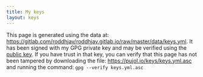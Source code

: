 ```yaml
---
title: My keys
layout: keys
---
```


This page is generated using the data at:
    https://gitlab.com/roddhjav/roddhjav.gitlab.io/raw/master/data/keys.yml.
It has been signed with my GPG private key and may be verified using the
[public key][pgg.mit.edu]. If you have trust in that key, you can verify that
this page has not been tampered by downloading the file:
    https://pujol.io/keys/keys.yml.asc
and running the command: `gpg --verify keys.yml.asc`

[pgg.mit.edu]: https://pgp.mit.edu/pks/lookup?search=0xc5469996f0df68ec&op=vindex&fingerprint=on

